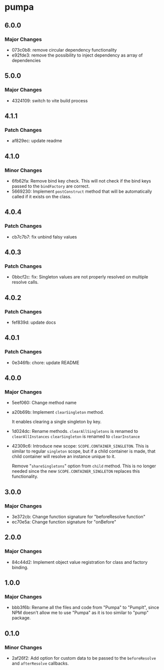 # pumpa

## 6.0.0

### Major Changes

- 073c0b8: remove circular dependency functionality
- e92fde3: remove the possibility to inject dependency as array of dependencies

## 5.0.0

### Major Changes

- 4324109: switch to vite build process

## 4.1.1

### Patch Changes

- af829ec: update readme

## 4.1.0

### Minor Changes

- 6fb62fa: Remove bind key check. This will not check if the bind keys passed to the `bindFactory` are correct.
- 5669230: Implement `postConstruct` method that will be automatically called if it exists on the class.

## 4.0.4

### Patch Changes

- cb7c7b7: fix unbind falsy values

## 4.0.3

### Patch Changes

- 0bbcf2c: fix: Singleton values are not properly resolved on multiple resolve calls.

## 4.0.2

### Patch Changes

- fef839d: update docs

## 4.0.1

### Patch Changes

- 0e346fb: chore: update README

## 4.0.0

### Major Changes

- 5eef060: Change method name
- a20b69b: Implement `clearSingleton` method.

  It enables clearing a single singleton by key.

- 1d024dc: Rename methods.
  `clearAllSingletons` is renamed to `clearAllInstances`
  `clearSingleton` is renamed to `clearInstance`
- 42309c6: Introduce new scope: `SCOPE.CONTAINER_SINGLETON`. This is similar to regular `singleton` scope, but if a child container is made, that child container will resolve an instance unique to it.

  Remove "`shareSingletons`" option from `child` method. This is no longer needed since the new `SCOPE.CONTAINER_SINGLETON` replaces this functionality.

## 3.0.0

### Major Changes

- 3e372cb: Change function signature for "beforeResolve function"
- ec70e5a: Change function signature for "onBefore"

## 2.0.0

### Major Changes

- 84c44d2: Implement object value registration for class and factory binding.

## 1.0.0

### Major Changes

- bbb3f6b: Rename all the files and code from "Pumpa" to "PumpIt", since NPM doesn't allow
  me to use "Pumpa" as it is too similar to "pump" package.

## 0.1.0

### Minor Changes

- 2af26f2: Add option for custom data to be passed to the `beforeResolve` and `afterResolve` callbacks.
